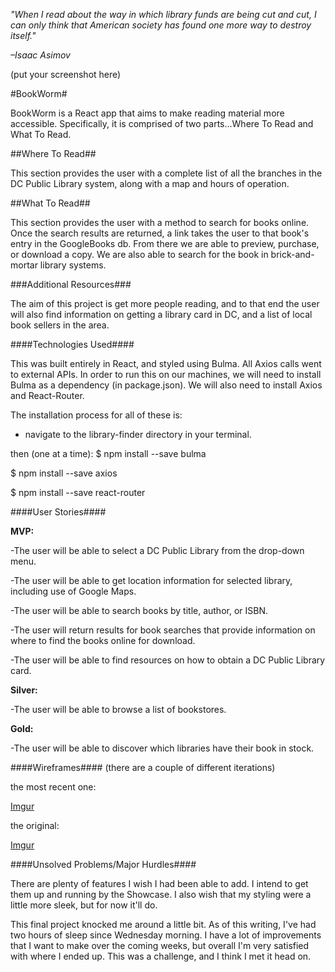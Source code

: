 _"When I read about the way in which library funds are being cut and cut, I can only think that American society has found one more way to destroy itself."_

_–Isaac Asimov_

(put your screenshot here)

#BookWorm#

BookWorm is a React app that aims to make reading material more accessible.  Specifically, it is comprised of two parts...Where To Read and What To Read.


##Where To Read##

  This section provides the user with a complete list of all the branches in the DC Public Library system, along with a map and hours of operation.

##What To Read##

  This section provides the user with a method to search for books online.  Once the search results are returned, a link takes the user to that book's entry in the GoogleBooks db.  From there we are able to preview, purchase, or download a copy.  We are also able to search for the book in brick-and-mortar library systems.

###Additional Resources###

  The aim of this project is get more people reading, and to that end the user will also find information on getting a library card in DC, and a list of local book sellers in the area.


####Technologies Used####

  This was built entirely in React, and styled using Bulma.  All Axios calls went to external APIs.  In order to run this on our machines, we will need to install Bulma as a dependency (in package.json).  We will also need to install Axios and React-Router.

  The installation process for all of these is:
   - navigate to the library-finder directory in your terminal.

   then (one at a time):
  $ npm install --save bulma

  $ npm install --save axios

  $ npm install --save react-router

####User Stories####

**MVP:**

-The user will be able to select a DC Public Library from the drop-down menu.

-The user will be able to get location information for selected library, including use of Google Maps.

-The user will be able to search books by title, author, or ISBN.

-The user will return results for book searches that provide information on where to find the books online for download.

-The user will be able to find resources on how to obtain a DC Public Library card.


**Silver:**

-The user will be able to browse a list of bookstores.

**Gold:**

-The user will be able to discover which libraries have their book in stock.


####Wireframes####
(there are a couple of different iterations)

the most recent one:

[Imgur](http://i.imgur.com/UB9xEvN.jpg)

the original:

[Imgur](http://i.imgur.com/hnQh7qV.jpg)

####Unsolved Problems/Major Hurdles####

There are plenty of features I wish I had been able to add.  I intend to get them up and running by the Showcase.  I also wish that my styling were a little more sleek, but for now it'll do.

This final project knocked me around a little bit.  As of this writing, I've had two hours of sleep since Wednesday morning.  I have a lot of improvements that I want to make over the coming weeks, but overall I'm very satisfied with where I ended up.  This was a challenge, and I think I met it head on.
